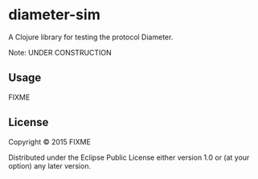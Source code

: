 # diameter-sim

A Clojure library for testing the protocol Diameter.

Note: UNDER CONSTRUCTION

## Usage

FIXME

## License

Copyright © 2015 FIXME

Distributed under the Eclipse Public License either version 1.0 or (at
your option) any later version.
